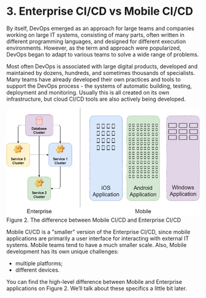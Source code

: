 # 3. Enterprise CI/CD vs Mobile CI/CD

By itself, DevOps emerged as an approach for large teams and companies working on large IT systems, consisting of many parts, often written in different programming languages, and designed for different execution environments. However, as the term and approach were popularized, DevOps began to adapt to various teams to solve a wide range of problems. 

Most often DevOps is associated with large digital products, developed and maintained by dozens, hundreds, and sometimes thousands of specialists. Many teams have already developed their own practices and tools to support the DevOps process - the systems of automatic building, testing, deployment and monitoring. Usually this is all created on its own infrastructure, but cloud CI/CD tools are also actively being developed.     

![Figure 2. The difference between Mobile DevOps and Enterprise DevOps](.gitbook/assets/image_1.png)
Figure 2. The difference between Mobile CI/CD and Enterprise CI/CD

Mobile CI/CD is a "smaller" version of the Enterprise CI/CD, since mobile applications are primarily a user interface for interacting with external IT systems. Mobile teams tend to have a much smaller scale. Also, Mobile development has its own unique challenges:

- multiple platforms;
- different devices.   
  
You can find the high-level difference between Mobile and Enterprise applications on Figure 2. We’ll talk about these specifics a little bit later. 
